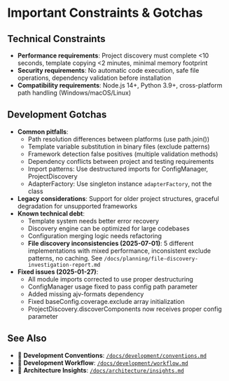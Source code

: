 # Important Constraints & Gotchas

## Technical Constraints
- **Performance requirements**: Project discovery must complete <10 seconds, template copying <2 minutes, minimal memory footprint
- **Security requirements**: No automatic code execution, safe file operations, dependency validation before installation
- **Compatibility requirements**: Node.js 14+, Python 3.9+, cross-platform path handling (Windows/macOS/Linux)

## Development Gotchas
- **Common pitfalls**: 
  - Path resolution differences between platforms (use path.join())
  - Template variable substitution in binary files (exclude patterns)
  - Framework detection false positives (multiple validation methods)
  - Dependency conflicts between project and testing requirements
  - Import patterns: Use destructured imports for ConfigManager, ProjectDiscovery
  - AdapterFactory: Use singleton instance `adapterFactory`, not the class
- **Legacy considerations**: Support for older project structures, graceful degradation for unsupported frameworks
- **Known technical debt**: 
  - Template system needs better error recovery
  - Discovery engine can be optimized for large codebases
  - Configuration merging logic needs refactoring
  - **File discovery inconsistencies (2025-07-01)**: 5 different implementations with mixed performance, inconsistent exclude patterns, no caching. See `/docs/planning/file-discovery-investigation-report.md`
- **Fixed issues (2025-01-27)**:
  - All module imports corrected to use proper destructuring
  - ConfigManager usage fixed to pass config path parameter
  - Added missing ajv-formats dependency
  - Fixed baseConfig.coverage.exclude array initialization
  - ProjectDiscovery.discoverComponents now receives proper config parameter

## See Also
- 📖 **Development Conventions**: [`/docs/development/conventions.md`](./conventions.md)
- 📖 **Development Workflow**: [`/docs/development/workflow.md`](./workflow.md)
- 📖 **Architecture Insights**: [`/docs/architecture/insights.md`](../architecture/insights.md)